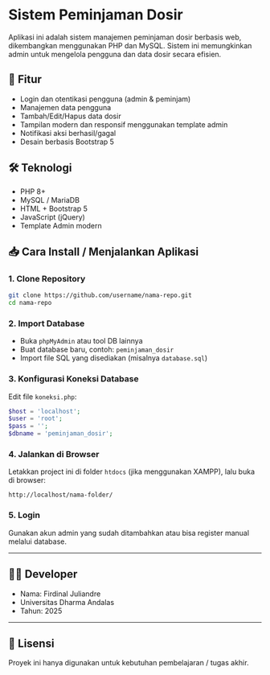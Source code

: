 # Sistem Peminjaman Dosir

Aplikasi ini adalah sistem manajemen peminjaman dosir berbasis web, dikembangkan menggunakan PHP dan MySQL. Sistem ini memungkinkan admin untuk mengelola pengguna dan data dosir secara efisien.

## 📌 Fitur

- Login dan otentikasi pengguna (admin & peminjam)
- Manajemen data pengguna
- Tambah/Edit/Hapus data dosir
- Tampilan modern dan responsif menggunakan template admin
- Notifikasi aksi berhasil/gagal
- Desain berbasis Bootstrap 5

## 🛠️ Teknologi

- PHP 8+
- MySQL / MariaDB
- HTML + Bootstrap 5
- JavaScript (jQuery)
- Template Admin modern

## 📥 Cara Install / Menjalankan Aplikasi

### 1. Clone Repository
```bash
git clone https://github.com/username/nama-repo.git
cd nama-repo
```

### 2. Import Database
- Buka `phpMyAdmin` atau tool DB lainnya
- Buat database baru, contoh: `peminjaman_dosir`
- Import file SQL yang disediakan (misalnya `database.sql`)

### 3. Konfigurasi Koneksi Database
Edit file `koneksi.php`:

```php
$host = 'localhost';
$user = 'root';
$pass = '';
$dbname = 'peminjaman_dosir';
```

### 4. Jalankan di Browser
Letakkan project ini di folder `htdocs` (jika menggunakan XAMPP), lalu buka di browser:

```
http://localhost/nama-folder/
```

### 5. Login
Gunakan akun admin yang sudah ditambahkan atau bisa register manual melalui database.


---

## 👨‍💻 Developer

- Nama: Firdinal Juliandre
- Universitas Dharma Andalas
- Tahun: 2025

---

## 📄 Lisensi

Proyek ini hanya digunakan untuk kebutuhan pembelajaran / tugas akhir.
